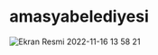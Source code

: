 # amasyabelediyesi
![Ekran Resmi 2022-11-16 13 58 21](https://user-images.githubusercontent.com/107814778/202202300-fbff79e1-e51c-4565-990f-28e514b3fd45.png)
